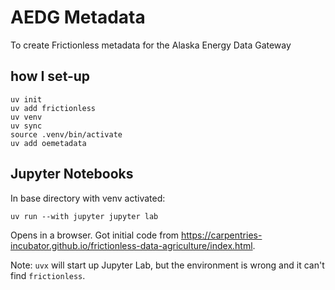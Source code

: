 # AEDG Metadata

To create Frictionless metadata for the Alaska Energy Data Gateway

## how I set-up

``` shell
uv init
uv add frictionless
uv venv
uv sync
source .venv/bin/activate
uv add oemetadata
```

## Jupyter Notebooks

In base directory with venv activated:

```shell
uv run --with jupyter jupyter lab
```

Opens in a browser. Got initial code from https://carpentries-incubator.github.io/frictionless-data-agriculture/index.html.

Note: `uvx` will start up Jupyter Lab, but the environment is wrong and it can't find `frictionless`.
